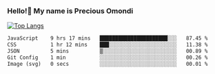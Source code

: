 ### Hello!👋 My name is Precious Omondi 

[![Top Langs](https://github-readme-stats.vercel.app/api/top-langs/?username=Presho99&langs_count=8&theme=dark)](https://github.com/Presho99/github-readme-stats)



<!--START_SECTION:waka-->

```txt
JavaScript    9 hrs 17 mins   ██████████████████████░░░   87.45 %
CSS           1 hr 12 mins    ███░░░░░░░░░░░░░░░░░░░░░░   11.38 %
JSON          5 mins          ▒░░░░░░░░░░░░░░░░░░░░░░░░   00.89 %
Git Config    1 min           ░░░░░░░░░░░░░░░░░░░░░░░░░   00.26 %
Image (svg)   0 secs          ░░░░░░░░░░░░░░░░░░░░░░░░░   00.01 %
```

<!--END_SECTION:waka-->

